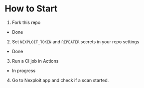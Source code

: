 # How to Start

1. Fork this repo
+ Done
2. Set `NEXPLOIT_TOKEN` and `REPEATER` secrets in your repo settings
+ Done
3. Run a CI job in Actions
- In progress
4. Go to Nexploit app and check if a scan started.
